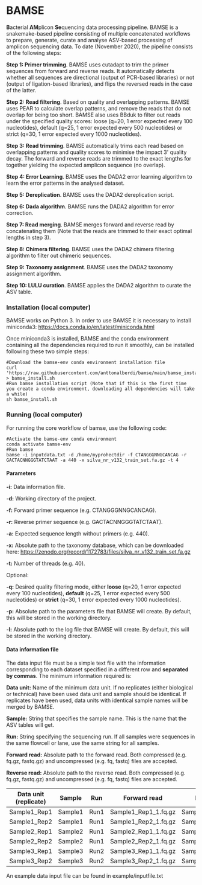 # BAMSE

**B**acterial **AM**plicon **Se**quencing data processing pipeline. BAMSE is a snakemake-based pipeline consisting of multiple concatenated workflows to prepare, generate, curate and analyse ASV-based processing of amplicon sequencing data. To date (November 2020), the pipeline consists of the following steps:

**Step 1: Primer trimming**. BAMSE uses cutadapt to trim the primer sequences from forward and reverse reads. It automatically detects whether all sequences are directional (output of PCR-based libraries) or not (output of ligation-based libraries), and flips the reversed reads in the case of the latter.

**Step 2: Read filtering**. Based on quality and overlapping patterns. BAMSE uses PEAR to calculate overlap patterns, and remove the reads that do not overlap for being too short. BAMSE also uses BBduk to filter out reads under the specified quality scores: loose (q=20, 1 error expected every 100 nucleotides), default (q=25, 1 error expected every 500 nucleotides) or strict (q=30, 1 error expected every 1000 nucleotides).

**Step 3: Read trimming**. BAMSE automatically trims each read based on overlapping patterns and quality scores to minimise the impact 3' quality decay. The forward and reverse reads are trimmed to the exact lengths for together yielding the expected amplicon sequence (no overlap).

**Step 4: Error Learning**. BAMSE uses the DADA2 error learning algorithm to learn the error patterns in the analysed dataset.

**Step 5: Dereplication**.  BAMSE uses the DADA2 dereplication script.

**Step 6: Dada algorithm**. BAMSE runs the DADA2 algorithm for error correction.

**Step 7: Read merging**. BAMSE merges forward and reverse read by concatenating them (Note that the reads are trimmed to their exact optimal lengths in step 3).

**Step 8: Chimera filtering**. BAMSE uses the DADA2 chimera filtering algorithm to filter out chimeric sequences.

**Step 9: Taxonomy assignment**. BAMSE uses the DADA2 taxonomy assignment algorithm.

**Step 10: LULU curation**. BAMSE applies the DADA2 algorithm to curate the ASV table.

### Installation (local computer)
BAMSE works on Python 3. In order to use BAMSE it is necessary to install miniconda3: https://docs.conda.io/en/latest/miniconda.html

Once miniconda3 is installed, BAMSE and the conda environment containing all the dependencies required to run it smoothly, can be installed following these two simple steps:

```shell
#Download the bamse-env conda environment installation file
curl 'https://raw.githubusercontent.com/anttonalberdi/bamse/main/bamse_install.sh' > bamse_install.sh
#Run bamse installation script (Note that if this is the first time you create a conda environment, downloading all dependencies will take a while)
sh bamse_install.sh
```

### Running (local computer)
For running the core workflow of bamse, use the following code:

```shell
#Activate the bamse-env conda environment
conda activate bamse-env
#Run bamse
bamse -i inputdata.txt -d /home/myprohectdir -f CTANGGGNNGCANCAG -r GACTACNNGGGTATCTAAT -a 440 -x silva_nr_v132_train_set.fa.gz -t 4
```
#### Parameters

**-i:** Data information file.

**-d:** Working directory of the project.

**-f:** Forward primer sequence (e.g. CTANGGGNNGCANCAG).

**-r:** Reverse primer sequence (e.g. GACTACNNGGGTATCTAAT).

**-a:** Expected sequence length without primers (e.g. 440).

**-x:** Absolute path to the taxonomy database, which can be downloaded here: https://zenodo.org/record/1172783/files/silva_nr_v132_train_set.fa.gz

**-t:** Number of threads (e.g. 40).

Optional:

**-q:** Desired quality filtering mode, either **loose** (q=20, 1 error expected every 100 nucleotides), **default** (q=25, 1 error expected every 500 nucleotides) or **strict** (q=30, 1 error expected every 1000 nucleotides).

**-p:** Absolute path to the parameters file that BAMSE will create. By default, this will be stored in the working directory.

**-l:** Absolute path to the log file that BAMSE will create. By default, this will be stored in the working directory.

#### Data information file
The data input file must be a simple text file with the information corresponding to each dataset specified in a different row and **separated by commas**. The minimum information required is:

**Data unit:** Name of the minimum data unit. If no replicates (either biological or technical) have been used data unit and sample should be identical. If replicates have been used, data units with identical sample names will be merged by BAMSE.

**Sample:** String that specifies the sample name. This is the name that the ASV tables will get.

**Run:** String specifying the sequencing run. If all samples were sequences in the same flowcell or lane, use the same string for all samples.

**Forward read:** Absolute path to the forward read. Both compressed (e.g. fq.gz, fastq.gz) and uncompressed (e.g. fq, fastq) files are accepted.

**Reverse read:** Absolute path to the reverse read. Both compressed (e.g. fq.gz, fastq.gz) and uncompressed (e.g. fq, fastq) files are accepted.

| Data unit (replicate) | Sample | Run | Forward read | Reverse read |
| ----------- | ----------- | ----------- | ----------- | ----------- |
| Sample1_Rep1 | Sample1 | Run1 | Sample1_Rep1_1.fq.gz | Sample1_Rep1_2.fq.gz |
| Sample1_Rep2 | Sample1 | Run1 | Sample1_Rep2_1.fq.gz | Sample1_Rep2_2.fq.gz |
| Sample2_Rep1 | Sample2 | Run1 | Sample2_Rep1_1.fq.gz | Sample2_Rep1_2.fq.gz |
| Sample2_Rep2 | Sample2 | Run1 | Sample2_Rep2_1.fq.gz | Sample2_Rep2_2.fq.gz |
| Sample3_Rep1 | Sample3 | Run2 | Sample3_Rep1_1.fq.gz | Sample3_Rep1_2.fq.gz |
| Sample3_Rep2 | Sample3 | Run2 | Sample3_Rep2_1.fq.gz | Sample3_Rep2_2.fq.gz |

An example data input file can be found in example/inputfile.txt
